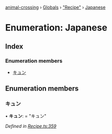 [animal-crossing](../README.md) › [Globals](../globals.md) › ["Recipe"](../modules/_recipe_.md) › [Japanese](_recipe_.japanese.md)

# Enumeration: Japanese

## Index

### Enumeration members

* [キュン](_recipe_.japanese.md#キュン)

## Enumeration members

###  キュン

• **キュン**: = "キュン"

*Defined in [Recipe.ts:359](https://github.com/Norviah/animal-crossing/blob/fbef868/module/types/Recipe.ts#L359)*
